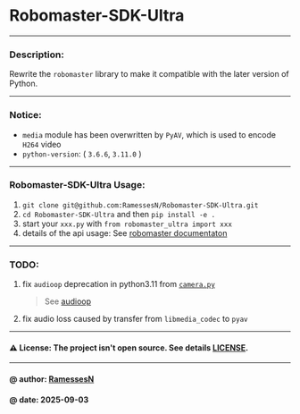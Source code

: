 # Robomaster-SDK-Ultra

---

### Description: 
Rewrite the `robomaster` library to make it compatible with the later version of Python.

---

### Notice:
- `media` module has been overwritten by `PyAV`, which is used to encode `H264` video
- `python-version`: ( `3.6.6`, `3.11.0` )

---

### Robomaster-SDK-Ultra Usage:
1. `git clone git@github.com:RamessesN/Robomaster-SDK-Ultra.git`
2. `cd Robomaster-SDK-Ultra` and then `pip install -e .`
3. start your `xxx.py` with `from robomaster_ultra import xxx`
4. details of the api usage: See [robomaster documentaton](https://robomaster-dev.readthedocs.io/zh-cn/latest/index.html)

---

### TODO:
1. fix `audioop` deprecation in python3.11 from [`camera.py`](robomaster_lib/robomaster_ultra/camera.py)
   > See [audioop](https://docs.python.org/3/library/audioop.html)
2. fix audio loss caused by transfer from `libmedia_codec` to `pyav`

---

#### ⚠️ License: The project isn't open source. See details [LICENSE](./LICENSE).

---

#### @ author: [RamessesN](https://github.com/RamessesN)
#### @ date: 2025-09-03